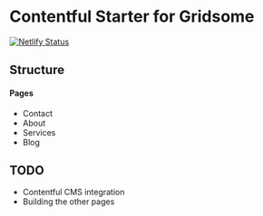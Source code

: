 # Contentful Starter for Gridsome

[![Netlify Status](https://api.netlify.com/api/v1/badges/27da0737-e7dc-48cf-97e5-af3146792901/deploy-status)](https://app.netlify.com/sites/dorit-shechter/deploys)

## Structure

#### Pages

-   Contact
-   About
-   Services
-   Blog

## TODO

-   Contentful CMS integration
-   Building the other pages